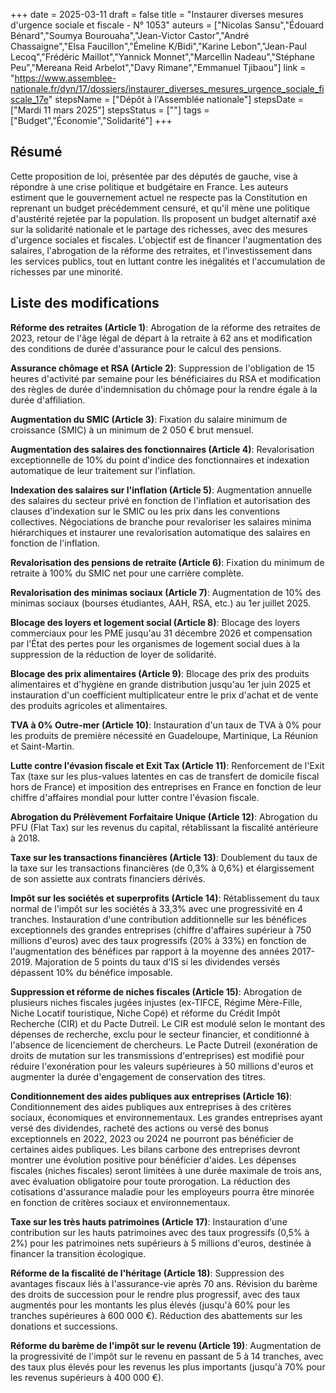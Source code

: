 +++
date = 2025-03-11
draft = false
title = "Instaurer diverses mesures d'urgence sociale et fiscale - N° 1053"
auteurs = ["Nicolas Sansu","Édouard Bénard","Soumya Bourouaha","Jean-Victor Castor","André Chassaigne","Elsa Faucillon","Émeline K/Bidi","Karine Lebon","Jean-Paul Lecoq","Frédéric Maillot","Yannick Monnet","Marcellin Nadeau","Stéphane Peu","Mereana Reid Arbelot","Davy Rimane","Emmanuel Tjibaou"]
link = "https://www.assemblee-nationale.fr/dyn/17/dossiers/instaurer_diverses_mesures_urgence_sociale_fiscale_17e"
stepsName = ["Dépôt à l'Assemblée nationale"]
stepsDate = ["Mardi 11 mars 2025"]
stepsStatus = [""]
tags = ["Budget","Économie","Solidarité"]
+++

## Résumé

Cette proposition de loi, présentée par des députés de gauche, vise à répondre à une crise politique et budgétaire en France. Les auteurs estiment que le gouvernement actuel ne respecte pas la Constitution en reprenant un budget précédemment censuré, et qu'il mène une politique d'austérité rejetée par la population. Ils proposent un budget alternatif axé sur la solidarité nationale et le partage des richesses, avec des mesures d'urgence sociales et fiscales. L'objectif est de financer l'augmentation des salaires, l'abrogation de la réforme des retraites, et l'investissement dans les services publics, tout en luttant contre les inégalités et l'accumulation de richesses par une minorité.

## Liste des modifications

**Réforme des retraites (Article 1)**: Abrogation de la réforme des retraites de 2023, retour de l'âge légal de départ à la retraite à 62 ans et modification des conditions de durée d'assurance pour le calcul des pensions.

**Assurance chômage et RSA (Article 2)**: Suppression de l'obligation de 15 heures d'activité par semaine pour les bénéficiaires du RSA et modification des règles de durée d'indemnisation du chômage pour la rendre égale à la durée d'affiliation.

**Augmentation du SMIC (Article 3)**: Fixation du salaire minimum de croissance (SMIC) à un minimum de 2 050 € brut mensuel.

**Augmentation des salaires des fonctionnaires (Article 4)**: Revalorisation exceptionnelle de 10% du point d'indice des fonctionnaires et indexation automatique de leur traitement sur l'inflation.

**Indexation des salaires sur l'inflation (Article 5)**: Augmentation annuelle des salaires du secteur privé en fonction de l'inflation et autorisation des clauses d'indexation sur le SMIC ou les prix dans les conventions collectives. Négociations de branche pour revaloriser les salaires minima hiérarchiques et instaurer une revalorisation automatique des salaires en fonction de l'inflation.

**Revalorisation des pensions de retraite (Article 6)**: Fixation du minimum de retraite à 100% du SMIC net pour une carrière complète.

**Revalorisation des minimas sociaux (Article 7)**: Augmentation de 10% des minimas sociaux (bourses étudiantes, AAH, RSA, etc.) au 1er juillet 2025.

**Blocage des loyers et logement social (Article 8)**: Blocage des loyers commerciaux pour les PME jusqu'au 31 décembre 2026 et compensation par l'État des pertes pour les organismes de logement social dues à la suppression de la réduction de loyer de solidarité.

**Blocage des prix alimentaires (Article 9)**: Blocage des prix des produits alimentaires et d'hygiène en grande distribution jusqu'au 1er juin 2025 et instauration d'un coefficient multiplicateur entre le prix d'achat et de vente des produits agricoles et alimentaires.

**TVA à 0% Outre-mer (Article 10)**: Instauration d'un taux de TVA à 0% pour les produits de première nécessité en Guadeloupe, Martinique, La Réunion et Saint-Martin.

**Lutte contre l'évasion fiscale et Exit Tax (Article 11)**: Renforcement de l'Exit Tax (taxe sur les plus-values latentes en cas de transfert de domicile fiscal hors de France) et imposition des entreprises en France en fonction de leur chiffre d'affaires mondial pour lutter contre l'évasion fiscale.

**Abrogation du Prélèvement Forfaitaire Unique (Article 12)**: Abrogation du PFU (Flat Tax) sur les revenus du capital, rétablissant la fiscalité antérieure à 2018.

**Taxe sur les transactions financières (Article 13)**: Doublement du taux de la taxe sur les transactions financières (de 0,3% à 0,6%) et élargissement de son assiette aux contrats financiers dérivés.

**Impôt sur les sociétés et superprofits (Article 14)**: Rétablissement du taux normal de l'impôt sur les sociétés à 33,3% avec une progressivité en 4 tranches. Instauration d'une contribution additionnelle sur les bénéfices exceptionnels des grandes entreprises (chiffre d'affaires supérieur à 750 millions d'euros) avec des taux progressifs (20% à 33%) en fonction de l'augmentation des bénéfices par rapport à la moyenne des années 2017-2019. Majoration de 5 points du taux d'IS si les dividendes versés dépassent 10% du bénéfice imposable.

**Suppression et réforme de niches fiscales (Article 15)**: Abrogation de plusieurs niches fiscales jugées injustes (ex-TIFCE, Régime Mère-Fille, Niche Locatif touristique, Niche Copé) et réforme du Crédit Impôt Recherche (CIR) et du Pacte Dutreil. Le CIR est modulé selon le montant des dépenses de recherche, exclu pour le secteur financier, et conditionné à l'absence de licenciement de chercheurs. Le Pacte Dutreil (exonération de droits de mutation sur les transmissions d'entreprises) est modifié pour réduire l'exonération pour les valeurs supérieures à 50 millions d'euros et augmenter la durée d'engagement de conservation des titres.

**Conditionnement des aides publiques aux entreprises (Article 16)**: Conditionnement des aides publiques aux entreprises à des critères sociaux, économiques et environnementaux. Les grandes entreprises ayant versé des dividendes, racheté des actions ou versé des bonus exceptionnels en 2022, 2023 ou 2024 ne pourront pas bénéficier de certaines aides publiques. Les bilans carbone des entreprises devront montrer une évolution positive pour bénéficier d'aides. Les dépenses fiscales (niches fiscales) seront limitées à une durée maximale de trois ans, avec évaluation obligatoire pour toute prorogation. La réduction des cotisations d'assurance maladie pour les employeurs pourra être minorée en fonction de critères sociaux et environnementaux.

**Taxe sur les très hauts patrimoines (Article 17)**: Instauration d'une contribution sur les hauts patrimoines avec des taux progressifs (0,5% à 2%) pour les patrimoines nets supérieurs à 5 millions d'euros, destinée à financer la transition écologique.

**Réforme de la fiscalité de l'héritage (Article 18)**: Suppression des avantages fiscaux liés à l'assurance-vie après 70 ans. Révision du barème des droits de succession pour le rendre plus progressif, avec des taux augmentés pour les montants les plus élevés (jusqu'à 60% pour les tranches supérieures à 600 000 €). Réduction des abattements sur les donations et successions.

**Réforme du barème de l'impôt sur le revenu (Article 19)**: Augmentation de la progressivité de l'impôt sur le revenu en passant de 5 à 14 tranches, avec des taux plus élevés pour les revenus les plus importants (jusqu'à 70% pour les revenus supérieurs à 400 000 €).
